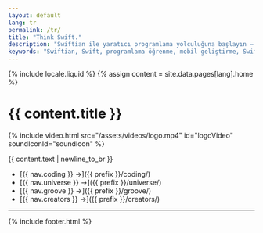 ```yaml
---
layout: default
lang: tr
permalink: /tr/
title: "Think Swift."
description: "Swiftian ile yaratıcı programlama yolculuğuna başlayın — Swift öğrenmek için etkileşimli ve özenle hazırlanmış bir platform."
keywords: "Swiftian, Swift, programlama öğrenme, mobil geliştirme, Swift öğren"
---
```


{% include locale.liquid %}
{% assign content = site.data.pages[lang].home %}

# {{ content.title }}

{% include video.html src="/assets/videos/logo.mp4" id="logoVideo" soundIconId="soundIcon" %}

{{ content.text | newline_to_br }}

- [{{ nav.coding }} →]({{ prefix }}/coding/)
- [{{ nav.universe }} →]({{ prefix }}/universe/)
- [{{ nav.groove }} →]({{ prefix }}/groove/)
- [{{ nav.creators }} →]({{ prefix }}/creators/)

---
{% include footer.html %}